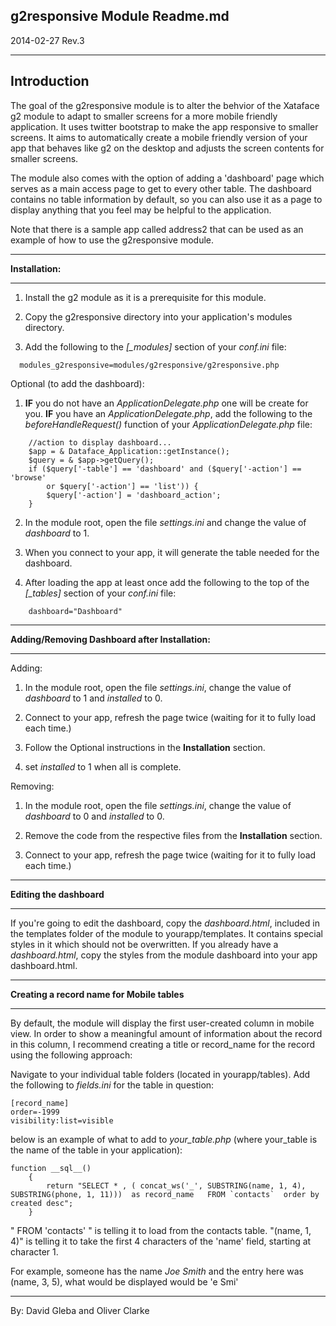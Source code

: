 **g2responsive Module Readme.md**
---
2014-02-27 Rev.3

---
Introduction
--
The goal of the g2responsive module is to alter the behvior of the Xataface g2 module to adapt to smaller screens for a more mobile friendly application. It uses twitter bootstrap to make the app responsive to smaller screens. It aims to automatically create a mobile friendly version of your app that behaves like g2 on the desktop and adjusts the screen contents for smaller screens.

The module also comes with the option of adding a 'dashboard' page which serves as a main access page to get to every other table. The dashboard contains no table information by default, so you can also use it as a page to display anything that you feel may be helpful to the application.

Note that there is a sample app called address2 that can be used as an example of how to use the g2responsive module.

---

**Installation:**

---

1. Install the g2 module as it is a prerequisite for this module.

2. Copy the g2responsive directory into your application's modules directory.

2. Add the following to the *[_modules]* section of your *conf.ini* file:

```
  modules_g2responsive=modules/g2responsive/g2responsive.php
```

Optional (to add the dashboard):

1. **IF** you do not have an *ApplicationDelegate.php* one will be create for you. **IF** you have an *ApplicationDelegate.php*, add the following to the *beforeHandleRequest()* function of your *ApplicationDelegate.php* file:

```
    //action to display dashboard...
    $app = & Dataface_Application::getInstance();
    $query = & $app->getQuery();
    if ($query['-table'] == 'dashboard' and ($query['-action'] == 'browse'
        or $query['-action'] == 'list')) {
        $query['-action'] = 'dashboard_action';
    }
```

2. In the module root, open the file *settings.ini* and change the value of *dashboard* to 1.

3. When you connect to your app, it will generate the table needed for the dashboard.

4. After loading the app at least once add the following to the top of the *[_tables]* section of your *conf.ini* file:

```
    dashboard="Dashboard"
```

---

**Adding/Removing Dashboard after Installation:**

---

Adding:

1. In the module root, open the file *settings.ini*, change the value of *dashboard* to 1 and *installed* to 0.

2. Connect to your app, refresh the page twice (waiting for it to fully load each time.)

3. Follow the Optional instructions in the **Installation** section.
4. set *installed* to 1 when all is complete.

Removing:

1. In the module root, open the file *settings.ini*, change the value of *dashboard* to 0 and *installed* to 0.

2. Remove the code from the respective files from the **Installation** section.

3. Connect to your app, refresh the page twice (waiting for it to fully load each time.)

---

**Editing the dashboard**

---

If you're going to edit the dashboard, copy the *dashboard.html*, included in the templates folder of the module to yourapp/templates. It contains special styles in it which should not be overwritten. If you already have a *dashboard.html*, copy the styles from the module dashboard into your app dashboard.html.

---

**Creating a record name for Mobile tables**

---

By default, the module will display the first user-created column in mobile view. In order to show a meaningful amount of information about the record in this column, I recommend creating a title or record_name for the record using the following approach:

Navigate to your individual table folders (located in yourapp/tables). Add the following to *fields.ini* for the table in question:

```
[record_name]
order=-1999
visibility:list=visible
```

below is an example of what to add to *your_table.php* (where your_table is the name of the table in your application):

```
function __sql__()
    {
        return "SELECT * , ( concat_ws('_', SUBSTRING(name, 1, 4), SUBSTRING(phone, 1, 11)))  as record_name   FROM `contacts`  order by created desc";
    }
```

" FROM 'contacts' " is telling it to load from the contacts table. "(name, 1, 4)" is telling it to take the first 4 characters of the 'name' field, starting at character 1.

For example, someone has the name *Joe Smith* and the entry here was (name, 3, 5), what would be displayed would be 'e Smi'

---

By: David Gleba and Oliver Clarke